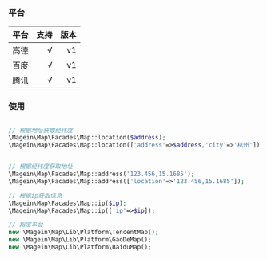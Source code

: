 ### 平台

| 平台 | 支持 | 版本 |
| -: | -:   | -: |
| 高德 | √ | v1 | 
| 百度 | √ | v1 | 
| 腾讯 | √ | v1 |

### 使用

```php

// 根据地址获取经纬度
\Magein\Map\Facades\Map::location($address);
\Magein\Map\Facades\Map::location(['address'=>$address,'city'=>'杭州']);


// 根据经纬度获取地址
\Magein\Map\Facades\Map::address('123.456,15.1685');
\Magein\Map\Facades\Map::address(['location'=>'123.456,15.1685']);

// 根据ip获取信息
\Magein\Map\Facades\Map::ip($ip);
\Magein\Map\Facades\Map::ip(['ip'=>$ip]);

// 指定平台
new \Magein\Map\Lib\Platform\TencentMap();
new \Magein\Map\Lib\Platform\GaoDeMap();
new \Magein\Map\Lib\Platform\BaiduMap();
```

